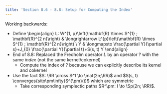 ```yaml
---
title: 'Section 8.6 - 8.8: Setup for Computing the Index'
---
```


Working backwards:

- Define
\begin{align}
L: W^{1, p}\left(\mathbf{R} \times S^{1} ; \mathbf{R}^{2 n}\right) & \longrightarrow L^{p}\left(\mathbf{R} \times S^{1} ; \mathbf{R}^{2 n}\right) \\
Y & \longmapsto \frac{\partial Y}{\partial s}+J_{0} \frac{\partial Y}{\partial t}+S(s, t) Y
\end{align}
- End of 8.8: Replaced the Fredholm operator $L$ by an operator $?$ with the same *index* (not the same kernel/cokernel)
  - Compute the index of $?$ because we can explicitly describe its kernel and cokernel
- Use the fact $S: \RR \cross S^1 \to \mat(2n;\RR)$ and $S(s, t) \converges{s\to\pm\infty}S^{\pm}(t)$ which are symmetric
  - Take corresponding symplectic paths $R^\pm: I \to \Sp(2n; \RR)$.
